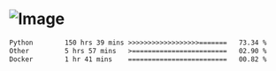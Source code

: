# ![Image](https://github.com/user-attachments/assets/5f2d2b12-d836-424c-876f-cb0c9a5d9144)

<!--START_SECTION:waka-->

```txt
Python        150 hrs 39 mins >>>>>>>>>>>>>>>>>>=======   73.34 %
Other         5 hrs 57 mins   >========================   02.90 %
Docker        1 hr 41 mins    =========================   00.82 %
```

<!--END_SECTION:waka-->
